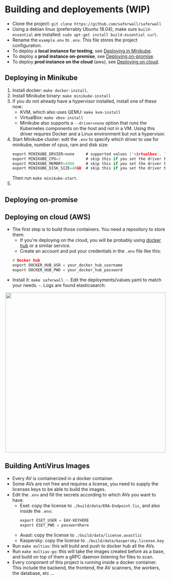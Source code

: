 # Building and deployements (WIP)

- Clone the project: `git clone https://github.com/saferwall/saferwall`
- Using a debian linux (preferrably Ubuntu 18.04), make sure `build-essential` are installed: `sudo apt-get install build-essential curl`.
- Rename the `example.env` to `.env`. This file stores the project configuration.
- To deploy a __local instance for testing__, see [Deploying in Minikube](#Deploying-in-Minikube).
- To deploy a __prod instance on-premise__, see [Deploying on-promise](#Deploying-on-promise).
- To deploy __prod instance on the cloud__ (aws), see [Deploying on cloud](#Deploying-on-cloud).

## Deploying in Minikube

1. Install docker: `make docker-install`.
2. Install Minikube binary: `make minikube-install`
3. If you do not already have a hypervisor installed, install one of these now:
    - KVM, which also uses QEMU: `make kvm-install`
    - VirtualBox: `make vbox-install`
    - Minikube also supports a `--driver=none` option that runs the Kubernetes components on the host and not in a VM. Using this driver requires Docker and a Linux environment but not a hypervisor.
4. Start Minikube cluster: edit the `.env` to specify which driver to use for minikube, number of cpus, ram and disk size:
    ```c
    export MINIKUBE_DRVIER=none     # supported values ['virtualbox', 'kvm2', 'none']
    export MINIKUBE_CPU=2           # skip this if you set the driver to `none`.
    export MINIKUBE_MEMORY=4096     # skip this if you set the driver to `none`.
    export MINIKUBE_DISK_SIZE=40GB  # skip this if you set the driver to `none`.
    ```
    Then run `make minikube-start`.
5. 

## Deploying on-promise 

## Deploying on cloud (AWS)

- The first step is to build those containers. You need a repository to store them:
    - If you're deploying on the cloud, you will be probably using [docker hub](https://hub.docker.com/) or a similar service.
    - Create an account and put your credentials in the `.env` file like this:
    ```c
    # Docker hub
    export DOCKER_HUB_USR = your_docker_hub_username
    export DOCKER_HUB_PWD = your_docker_hub_password
    ```
- Install it: `make saferwall`.
-. Edit the deployments/values.yaml to match your needs.
-. Logs are found elasticsearch:
<p align="center"><img src="https://i.imgur.com/6TnK2jR.png" width="500px" height="auto"></p>


## Building AntiVirus Images

- Every AV is containerized in a docker container.
- Some AVs are not free and requires a license, you need to supply the licenses keys to be able to build the images.
- Edit the `.env` and fill the secrets according to which AVs you want to have.
    - Eset: copy the license to `./build/data/ERA-Endpoint.lic`, and also inside the `.env`:
        ```c
        export ESET_USER = EAV-KEYHERE
        export ESET_PWD = passwordhere
        ```
    - Avast: copy the license to `./build/data/license.avastlic`
    - Kaspersky: copy the license to `./build/data/kaspersky.license.key`
- Run `make multiav`: this will build and push to docker hub all the AVs.
- Run `make multiav-go`: this will take the images created before as a base, and build on top of them a gRPC daemon listening for files to scan.
- Every conponent of this project is running inside a docker container. This include the backend, the frontend, the AV scanners, the workers, the database, etc ...
